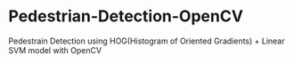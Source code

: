 # Pedestrian-Detection-OpenCV
 Pedestrain Detection using HOG(Histogram of Oriented Gradients) + Linear SVM model  with OpenCV
